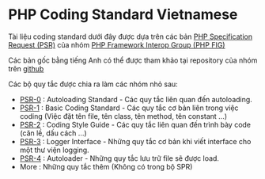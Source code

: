 PHP Coding Standard Vietnamese
====================

Tài liệu coding standard dưới đây được dựa trên các bản [PHP Specification Request (PSR)](http://petermoulding.com/php/psr) 
của nhóm [PHP Framework Interop Group (PHP FIG)](http://www.php-fig.org/)

Các bản gốc bằng tiếng Anh có thể được tham khảo tại repository của nhóm trên [github](https://github.com/php-fig/fig-standards)

Các bộ quy tắc được chia ra làm các nhóm nhỏ sau:

* [PSR-0](https://github.com/wataridori/php-coding-standard-vietnamese/blob/master/PSR-0.md) : Autoloading Standard - Các quy tắc liên quan đến autoloading.
* [PSR-1](https://github.com/wataridori/php-coding-standard-vietnamese/blob/master/PSR-1.md) : Basic Coding Standard - Các quy tắc cơ bản liên trong việc coding (Việc đặt tên file, tên class, tên method, tên constant ...)
* [PSR-2](https://github.com/wataridori/php-coding-standard-vietnamese/blob/master/PSR-2.md) : Coding Style Guide - Các quy tắc liên quan đến trình bày code (căn lề, dấu cách ...)
* [PSR-3](https://github.com/wataridori/php-coding-standard-vietnamese/blob/master/PSR-3.md) : Logger Interface - Những quy tắc cơ bản khi viết interface cho một thư viện logging.
* [PSR-4](https://github.com/wataridori/php-coding-standard-vietnamese/blob/master/PSR-4.md) : Autoloader - Những quy tắc lưu trữ file sẽ được load.
* More : Những quy tắc thêm (Không có trong bộ SPR)